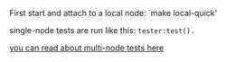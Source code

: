 First start and attach to a local node:
`make local-quick'

single-node tests are run like this:
`tester:test().`

[you can read about multi-node tests here](testing.md)